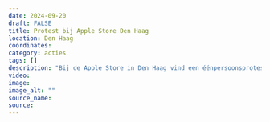 ```yaml
---
date: 2024-09-20
draft: FALSE
title: Protest bij Apple Store Den Haag
location: Den Haag
coordinates: 
category: acties
tags: []
description: "Bij de Apple Store in Den Haag vind een éénpersoonsprotest plaats tegen Apple's betrokkenheid bij de genocides in Congo en Palestina."
video: 
image: 
image_alt: ""
source_name: 
source: 
---
```


